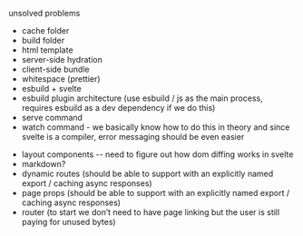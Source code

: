 unsolved problems

- cache folder
- build folder
- html template
- server-side hydration
- client-side bundle
- whitespace (prettier)
- esbuild + svelte
- esbuild plugin architecture (use esbuild / js as the main process, requires esbuild as a dev dependency if we do this)
- serve command
- watch command - we basically know how to do this in theory and since svelte is a compiler, error messaging should be
  even easier

* layout components -- need to figure out how dom diffing works in svelte
* markdown?
* dynamic routes (should be able to support with an explicitly named export / caching async responses)
* page props (should be able to support with an explicitly named export / caching async responses)
* router (to start we don’t need to have page linking but the user is still paying for unused bytes)
